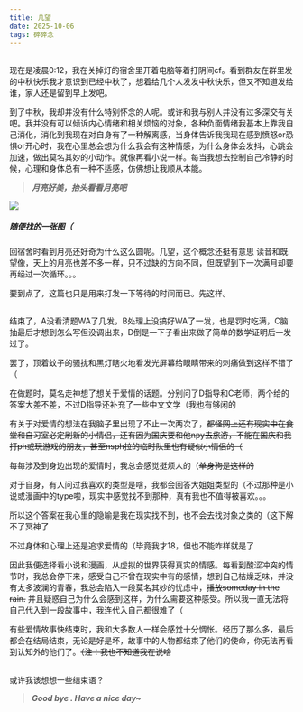 ```yaml
---
title: 几望
date: 2025-10-06
tags: 碎碎念
---
```

##
现在是凌晨0:12，我在关掉灯的宿舍里开着电脑等着打阴间cf。看到群友在群里发的中秋快乐我才意识到已经中秋了，想着给几个人发发中秋快乐，但又不知道发给谁，家人还是留到早上发吧。

到了中秋，我却并没有什么特别怀念的人呢。或许和我与别人并没有过多深交有关吧。我并没有可以倾诉内心情绪和相关烦恼的对象，各种负面情绪我基本上靠我自己消化，消化到我现在对自身有了一种解离感，当身体告诉我我现在感到愤怒or恐惧or开心时，我在心里总会想为什么我会有这种情感，为什么身体会发抖，心跳会加速，做出莫名其妙的小动作。就像再看小说一样。每当我想去控制自己冷静的时候，心理和身体总有一种不适感，仿佛想让我顺从本能。

> ***月亮好美，抬头看看月亮吧***

![](https://s21.ax1x.com/2025/10/06/pV7JH76.jpg )

##### 随便找的一张图（

回宿舍时看到月亮还好奇为什么这么圆呢。几望，这个概念还挺有意思
读音和既望像，天上的月亮也差不多一样，只不过缺的方向不同，但既望到下一次满月却要再经过一次循环。。。

要到点了，这篇也只是用来打发一下等待的时间而已。先这样。

##
结束了，A没看清题WA了几发，B处理上没搞好WA了一发，也是罚时吃满，C脑抽最后才想到怎么写但没调出来，D倒是一下子看出来做了简单的数学证明后一发过了。

罢了，顶着蚊子的骚扰和黑灯瞎火地看发光屏幕给眼睛带来的刺痛做到这样不错了（

在做题时，莫名走神想了想关于爱情的话题。分别问了D指导和C老师，两个给的答案大差不差，不过D指导还补充了一些中文文学（我也有够闲的

有关于对爱情的想法在我脑子里出现了不止一次两次了，~~都怪网上还有现实中在食堂和自习室必定刷新的小情侣，还有因为国庆要和他npy去旅游，不能在国庆和我打ph或玩游戏的朋友，甚至nsph拉的临时队里也有疑似小情侣的（~~

每每涉及到身边出现的爱情时，我总会感觉挺烦人的（~~单身狗是这样的~~

对于自身，有人问过我喜欢的类型是啥，我都会回答大姐姐类型的（不过那种是小说或漫画中的type啦，现实中感觉找不到那种，真有我也不值得被喜欢。。。 

所以这个答案在我心里的隐喻是我在现实找不到，也不会去找对象之类的（这下解不了冥神了

不过身体和心理上还是追求爱情的（毕竟我才18，但也不能咋样就是了

因此我便选择看小说和漫画，从虚拟的世界获得真实的情感。每看到酸涩冲突的情节时，我总会停下来，感受自己不曾在现实中有的感情，想到自己枯燥乏味，并没有太多波澜的青春，我总会陷入一段莫名其妙的忧虑中，~~播放someday in the rain.~~ 并且疑惑自己为什么会感到这样，为什么需要这种感受。所以我一直无法将自己代入到一段故事中，我连代入自己都很难了（

有些爱情故事快结束时，我和大多数人一样会感觉十分惆怅。经历了那么多，最后都会在结局结束，无论是好是坏，故事中的人物都结束了他们的使命，你无法再看到认知外的他们了。~~（注：我也不知道我在说啥~~

##
或许我该想想一些结束语？
> ***Good bye . Have a nice day~***
